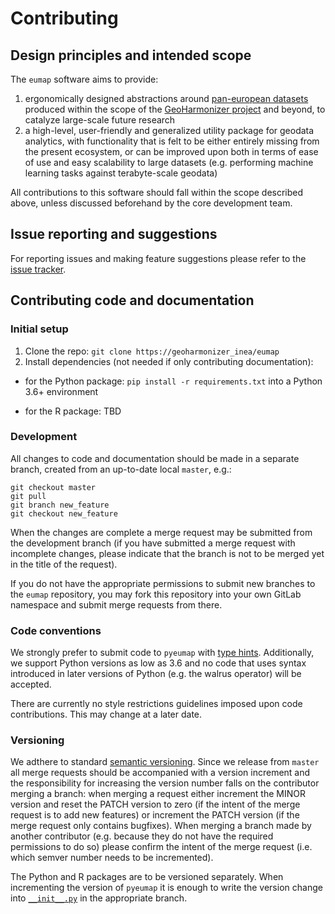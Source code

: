 # Contributing

## Design principles and intended scope

The `eumap` software aims to provide:
  1. ergonomically designed abstractions around [pan-european datasets](https://maps.opendatascience.eu) produced within the scope of the [GeoHarmonizer project](https://opendatascience.eu/geoharmonizer-project/) and beyond, to catalyze large-scale future research
  2. a high-level, user-friendly and generalized utility package for geodata analytics, with functionality that is felt to be either entirely missing from the present ecosystem, or can be improved upon both in terms of ease of use and easy scalability to large datasets (e.g. performing machine learning tasks against terabyte-scale geodata)

All contributions to this software should fall within the scope described above, unless discussed beforehand by the core development team.

## Issue reporting and suggestions

For reporting issues and making feature suggestions please refer to the [issue tracker](https://gitlab.com/geoharmonizer_inea/eumap/-/issues).

## Contributing code and documentation

### Initial setup

1. Clone the repo: `git clone https://geoharmonizer_inea/eumap`
2. Install dependencies (not needed if only contributing documentation):
  - for the Python package: `pip install -r requirements.txt` into a Python 3.6+ environment
  <!-- needs verification -->
  - for the R package: TBD
  <!-- needs R instructions -->

### Development

All changes to code and documentation should be made in a separate branch, created from an up-to-date local `master`, e.g.:

```
git checkout master
git pull
git branch new_feature
git checkout new_feature
```

When the changes are complete a merge request may be submitted from the development branch (if you have submitted a merge request with incomplete changes, please indicate that the branch is not to be merged yet in the title of the request).

If you do not have the appropriate permissions to submit new branches to the `eumap` repository, you may fork this repository into your own GitLab namespace and submit merge requests from there.

### Code conventions

We strongly prefer to submit code to `pyeumap` with [type hints](https://docs.python.org/3/library/typing.html). Additionally, we support Python versions as low as 3.6 and no code that uses syntax introduced in later versions of Python (e.g. the walrus operator) will be accepted.
<!-- needs verification -->
<!-- needs R instructions -->

There are currently no style restrictions guidelines imposed upon code contributions. This may change at a later date.

### Versioning

We adthere to standard [semantic versioning](https://semver.org/). Since we release from `master` <!-- needs to be discussed -->
all merge requests should be accompanied with a version increment and the responsibility for increasing the version number falls on the contributor merging a branch: when merging a request either increment the MINOR version and reset the PATCH version to zero (if the intent of the merge request is to add new features) or increment the PATCH version (if the merge request only contains bugfixes). When merging a branch made by another contributor (e.g. because they do not have the required permissions to do so) please confirm the intent of the merge request (i.e. which semver number needs to be incremented).

The Python and R packages are to be versioned separately. When incrementing the version of `pyeumap` it is enough to write the version change into [`__init__.py`](https://gitlab.com/geoharmonizer_inea/eumap/-/blob/master/pyeumap/__init__.py) in the appropriate branch.
<!-- needs R instructions -->
